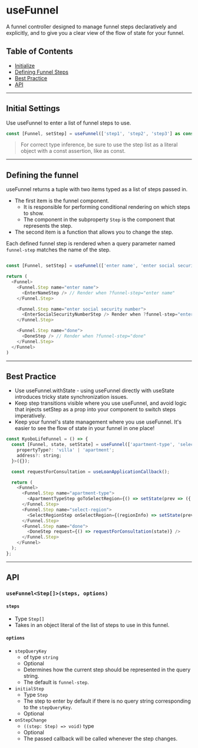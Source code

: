 # useFunnel

A funnel controller designed to manage funnel steps declaratively and explicitly, and to give you a clear view of the flow of state for your funnel.

## Table of Contents

- [Initialize](#initialize)
- [Defining Funnel Steps](#start)
- [Best Practice](#bestPractice)
- [API](#api)

---

<a name="initialize"></a>

## Initial Settings

Use useFunnel to enter a list of funnel steps to use.

```javascript
const [Funnel, setStep] = useFunnel(['step1', 'step2', 'step3'] as const)
```

> For correct type inference, be sure to use the step list as a literal object with a const assertion, like as const.

---

<a name="start"></a>

## Defining the funnel

useFunnel returns a tuple with two items typed as a list of steps passed in.

- The first item is the funnel component.
  - It is responsible for performing conditional rendering on which steps to show.
  - The component in the subproperty `Step` is the component that represents the step.
- The second item is a function that allows you to change the step.

Each defined funnel step is rendered when a query parameter named `funnel-step` matches the name of the step.

```javascript

const [Funnel, setStep] = useFunnel(['enter name', 'enter social security number', 'done'] as const)

return (
  <Funnel>
    <Funnel.Step name="enter name">
      <EnterNameStep /> // Render when ?funnel-step="enter name"
    </Funnel.Step>

    <Funnel.Step name="enter social security number">
      <EnterSocialSecurityNumberStep /> Render when ?funnel-step="enter social security number"
    </Funnel.Step>

    <Funnel.Step name="done">
      <DoneStep /> // Render when ?funnel-step="done"
    </Funnel.Step>
  </Funnel>
)

```

---

<a name="bestPractice"></a>

## Best Practice

- Use useFunnel.withState - using useFunnel directly with useState introduces tricky state synchronization issues.
- Keep step transitions visible where you use useFunnel, and avoid logic that injects setStep as a prop into your component to switch steps imperatively.
- Keep your funnel's state management where you use useFunnel. It's easier to see the flow of state in your funnel in one place!

```javascript
const KyoboLifeFunnel = () => {
  const [Funnel, state, setState] = useFunnel(['apartment-type', 'select-region', 'done'] as const).withState<{
    propertyType?: 'villa' | 'apartment';
    address?: string;
  }>({});

  const requestForConsultation = useLoanApplicationCallback();

  return (
    <Funnel>
      <Funnel.Step name="apartment-type">
        <ApartmentTypeStep goToSelectRegion={() => setState(prev => ({...prev, step: 'select-region', isApartment: true}))} />
      </Funnel.Step>
      <Funnel.Step name="select-region">
        <SelectRegionStep onSelectRegion={(regionInfo) => setState(prev => ({...prev, step: 'done', region: regionInfo}))} />
      </Funnel.Step>
      <Funnel.Step name="done">
        <DoneStep request={() => requestForConsultation(state)} />
      </Funnel.Step>
    </Funnel>
  );
};
```

---

<a name="api"></a>

## API

### `useFunnel<Step[]>(steps, options)`

#### `steps`

- Type `Step[]`
- Takes in an object literal of the list of steps to use in this funnel.

#### `options`

- `stepQueryKey`
  - of type `string`
  - Optional
  - Determines how the current step should be represented in the query string.
  - The default is `funnel-step`.
- `initialStep`
  - Type `Step`
  - The step to enter by default if there is no query string corresponding to the `stepQueryKey`.
  - Optional
- `onStepChange`
  - `((step: Step) => void)` type
  - Optional
  - The passed callback will be called whenever the step changes.
